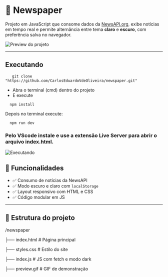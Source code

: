 # 📰 Newspaper

Projeto em JavaScript que consome dados da [NewsAPI.org](https://newsapi.org/), exibe notícias em tempo real e permite alternância entre tema **claro** e **escuro**, com preferência salva no navegador.

![Preview do projeto](./public/imgs/preview.gif)

---

## Executando

```
   git clone "https://github.com/CarlosEduardoVdeOliveira/newspaper.git"
```

- Abra o terminal (cmd) dentro do projeto
- E execute

```
  npm install
```

Depois no terminal execute:

```
  npm run dev
```

### Pelo VScode instale e use a extensão **Live Server** para abrir o arquivo index.html.

![Executando](./public/imgs/executando.gif)

## 🚀 Funcionalidades

- ✅ Consumo de notícias da NewsAPI
- ✅ Modo escuro e claro com `localStorage`
- ✅ Layout responsivo com HTML e CSS
- ✅ Código modular em JS

---

## 📁 Estrutura do projeto

/newspaper

├── index.html # Página principal

├── styles.css # Estilo do site

├── index.js # JS com fetch e modo dark

├── preview.gif # GIF de demonstração
